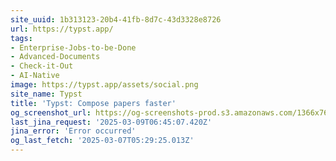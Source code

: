 ```yaml
---
site_uuid: 1b313123-20b4-41fb-8d7c-43d3328e8726
url: https://typst.app/
tags:
- Enterprise-Jobs-to-be-Done
- Advanced-Documents
- Check-it-Out
- AI-Native
image: https://typst.app/assets/social.png
site_name: Typst
title: 'Typst: Compose papers faster'
og_screenshot_url: https://og-screenshots-prod.s3.amazonaws.com/1366x768/80/false/b4eb32a12a8431289a59018653ee81ef7a45bdf19dc1d787813af90dfb345ba9.jpeg
last_jina_request: '2025-03-09T06:45:07.420Z'
jina_error: 'Error occurred'
og_last_fetch: '2025-03-07T05:29:25.013Z'
---
```


